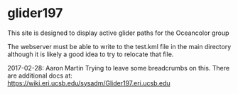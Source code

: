 # glider197
This site is designed to display active glider paths for the Oceancolor group

The webserver must be able to write to the test.kml file in the main directory 
although it is likely a good idea to try to relocate that file.

2017-02-28: Aaron Martin
  Trying to leave some breadcrumbs on this. 
  There are additional docs at: https://wiki.eri.ucsb.edu/sysadm/Glider197.eri.ucsb.edu
